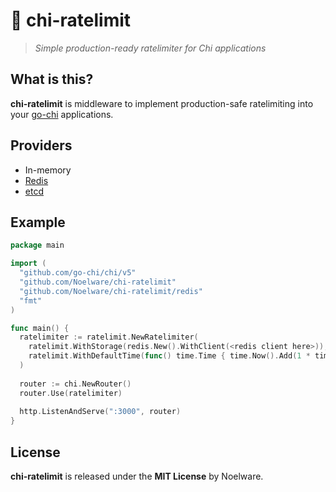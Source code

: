 # 🔬 chi-ratelimit
> *Simple production-ready ratelimiter for Chi applications*

## What is this?
**chi-ratelimit** is middleware to implement production-safe ratelimiting into your [go-chi](https://github.com/go-chi/chi) applications.

## Providers
- In-memory
- [Redis](https://redis.io)
- [etcd](https://etcd.io)

## Example
```go
package main

import (
  "github.com/go-chi/chi/v5"
  "github.com/Noelware/chi-ratelimit"
  "github.com/Noelware/chi-ratelimit/redis"
  "fmt"
)

func main() {
  ratelimiter := ratelimit.NewRatelimiter(
    ratelimit.WithStorage(redis.New().WithClient(<redis client here>)),
    ratelimit.WithDefaultTime(func() time.Time { time.Now().Add(1 * time.Hour) }),
  )
  
  router := chi.NewRouter()
  router.Use(ratelimiter)
  
  http.ListenAndServe(":3000", router)
}
```

## License
**chi-ratelimit** is released under the **MIT License** by Noelware.
